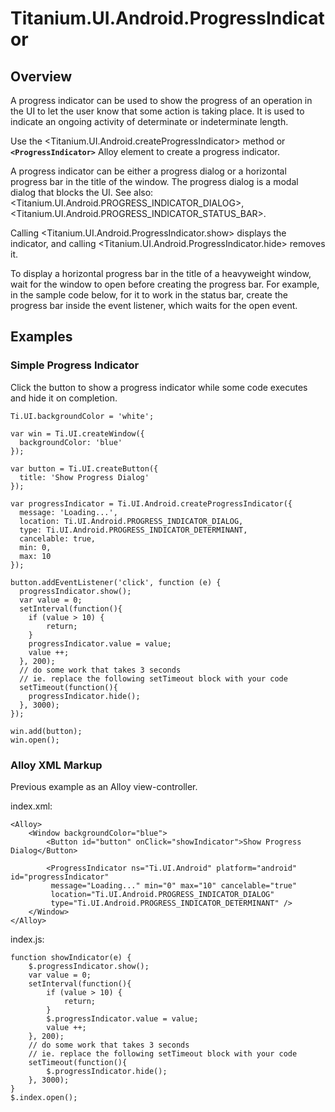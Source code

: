 # Titanium.UI.Android.ProgressIndicator

<ProxySummary/>

## Overview

A progress indicator can be used to show the progress of an operation in the UI to let the
user know that some action is taking place. It is used to indicate an ongoing activity of
determinate or indeterminate length.

Use the <Titanium.UI.Android.createProgressIndicator> method or **`<ProgressIndicator>`** Alloy
element to create a progress indicator.

A progress indicator can be either a progress dialog or a horizontal progress bar in the title 
of the window. The progress dialog is a modal dialog that blocks the UI. See also: 
<Titanium.UI.Android.PROGRESS_INDICATOR_DIALOG>,
<Titanium.UI.Android.PROGRESS_INDICATOR_STATUS_BAR>.

Calling <Titanium.UI.Android.ProgressIndicator.show> displays the indicator, 
and calling <Titanium.UI.Android.ProgressIndicator.hide> removes it.

To display a horizontal progress bar in the title of a heavyweight window,
wait for the window to open before creating the progress bar.
For example, in the sample code below, for it to work in the status bar,
create the progress bar inside the event listener, which waits for the open event.

## Examples

### Simple Progress Indicator

Click the button to show a progress indicator while
some code executes and hide it on completion.

    Ti.UI.backgroundColor = 'white';

    var win = Ti.UI.createWindow({
      backgroundColor: 'blue'
    });

    var button = Ti.UI.createButton({
      title: 'Show Progress Dialog'
    });

    var progressIndicator = Ti.UI.Android.createProgressIndicator({
      message: 'Loading...',
      location: Ti.UI.Android.PROGRESS_INDICATOR_DIALOG,
      type: Ti.UI.Android.PROGRESS_INDICATOR_DETERMINANT,
      cancelable: true,
      min: 0,
      max: 10
    });

    button.addEventListener('click', function (e) {
      progressIndicator.show();
      var value = 0;
      setInterval(function(){
        if (value > 10) {
            return;
        }
        progressIndicator.value = value;
        value ++;
      }, 200);
      // do some work that takes 3 seconds
      // ie. replace the following setTimeout block with your code
      setTimeout(function(){
        progressIndicator.hide();
      }, 3000);
    });

    win.add(button);
    win.open();

### Alloy XML Markup

Previous example as an Alloy view-controller.

index.xml:

    <Alloy>
        <Window backgroundColor="blue">
            <Button id="button" onClick="showIndicator">Show Progress Dialog</Button>

            <ProgressIndicator ns="Ti.UI.Android" platform="android" id="progressIndicator"
             message="Loading..." min="0" max="10" cancelable="true"
             location="Ti.UI.Android.PROGRESS_INDICATOR_DIALOG"
             type="Ti.UI.Android.PROGRESS_INDICATOR_DETERMINANT" />
        </Window>
    </Alloy>

index.js:

    function showIndicator(e) {
        $.progressIndicator.show();
        var value = 0;
        setInterval(function(){
            if (value > 10) {
                return;
            }
            $.progressIndicator.value = value;
            value ++;
        }, 200);
        // do some work that takes 3 seconds
        // ie. replace the following setTimeout block with your code
        setTimeout(function(){
            $.progressIndicator.hide();
        }, 3000);
    }
    $.index.open();

<ApiDocs/>
